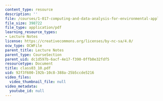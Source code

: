 ```yaml
---
content_type: resource
description: ''
file: /courses/1-017-computing-and-data-analysis-for-environmental-applications-fall-2003/92f3f600192b10c8388a25b5ccde5216_class03_10.pdf
file_size: 398722
file_type: application/pdf
learning_resource_types:
- Lecture Notes
license: https://creativecommons.org/licenses/by-nc-sa/4.0/
ocw_type: OCWFile
parent_title: Lecture Notes
parent_type: CourseSection
parent_uid: dc1d597b-6acf-4e17-f390-0ffb0e32fdf5
resourcetype: Document
title: class03_10.pdf
uid: 92f3f600-192b-10c8-388a-25b5ccde5216
video_files:
  video_thumbnail_file: null
video_metadata:
  youtube_id: null
---
```

